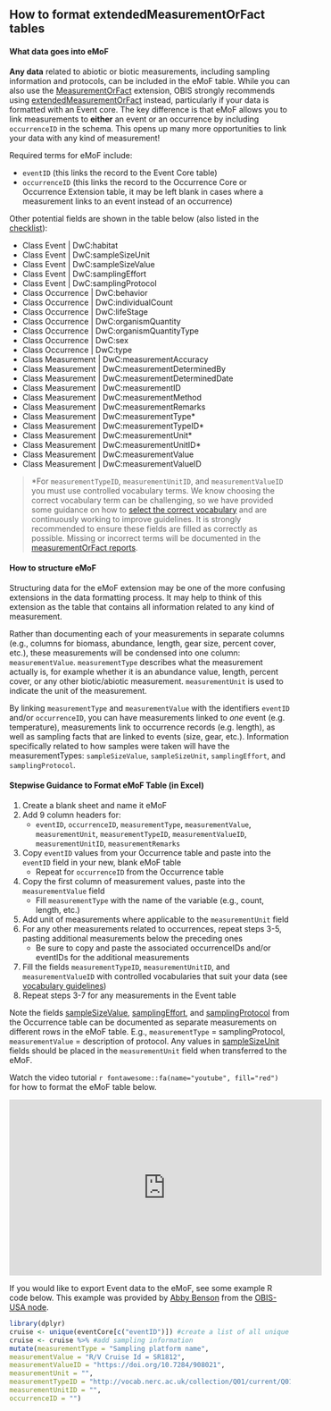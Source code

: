 ## How to format extendedMeasurementOrFact tables

#### What data goes into eMoF

**Any data** related to abiotic or biotic measurements, including sampling information and protocols, can be included in the eMoF table. While you can also use the [MeasurementOrFact](https://rs.gbif.org/extension/dwc/measurements_or_facts_2022-02-02.xml) extension, OBIS strongly recommends using [extendedMeasurementOrFact](https://rs.gbif.org/extension/obis/extended_measurement_or_fact.xml) instead, particularly if your data is formatted with an Event core. The key difference is that eMoF allows you to link measurements to **either** an event or an occurrence by including `occurrenceID` in the schema. This opens up many more opportunities to link your data with any kind of measurement!

Required terms for eMoF include:

* `eventID` (this links the record to the Event Core table)
* `occurrenceID` (this links the record to the Occurrence Core or Occurrence Extension table, it may be left blank in cases where a measurement links to an event instead of an occurrence)

Other potential fields are shown in the table below (also listed in the [checklist](checklist.html)):

* Class Event | DwC:habitat
* Class Event | DwC:sampleSizeUnit
* Class Event | DwC:sampleSizeValue
* Class Event | DwC:samplingEffort
* Class Event | DwC:samplingProtocol
* Class Occurrence | DwC:behavior
* Class Occurrence | DwC:individualCount
* Class Occurrence | DwC:lifeStage
* Class Occurrence | DwC:organismQuantity
* Class Occurrence | DwC:organismQuantityType
* Class Occurrence | DwC:sex
* Class Occurrence | DwC:type
* Class Measurement | DwC:measurementAccuracy
* Class Measurement | DwC:measurementDeterminedBy
* Class Measurement | DwC:measurementDeterminedDate
* Class Measurement | DwC:measurementID
* Class Measurement | DwC:measurementMethod
* Class Measurement | DwC:measurementRemarks
* Class Measurement | DwC:measurementType*
* Class Measurement | DwC:measurementTypeID*
* Class Measurement | DwC:measurementUnit*
* Class Measurement | DwC:measurementUnitID*
* Class Measurement | DwC:measurementValue
* Class Measurement | DwC:measurementValueID

> *For `measurementTypeID`, `measurementUnitID`, and `measurementValueID` you must use controlled vocabulary terms. We know choosing the correct vocabulary term can be challenging, so we have provided some guidance on how to [select the correct vocabulary](vocabulary.html) and are continuously working to improve guidelines. It is strongly recommended to ensure these fields are filled as correctly as possible. Missing or incorrect terms will be documented in the [measurementOrFact reports](https://r.obis.org/mof/).

#### How to structure eMoF

Structuring data for the eMoF extension may be one of the more confusing extensions in the data formatting process. It may help to think of this extension as the table that contains all information related to any kind of measurement.

Rather than documenting each of your measurements in separate columns (e.g., columns for biomass, abundance, length, gear size, percent cover, etc.), these measurements will be condensed into one column: `measurementValue`. `measurementType` describes what the measurement actually is, for example whether it is an abundance value, length, percent cover, or any other biotic/abiotic measurement. `measurementUnit` is used to indicate the unit of the measurement.

By linking `measurementType` and `measurementValue` with the identifiers `eventID` and/or `occurrenceID`, you can have measurements linked to *one* event (e.g. temperature), measurements link to occurrence records (e.g. length), as well as sampling facts that are linked to events (size, gear, etc.). Information specifically related to how samples were taken will have the measurementTypes: `sampleSizeValue`, `sampleSizeUnit`, `samplingEffort`, and `samplingProtocol`.

#### Stepwise Guidance to Format eMoF Table (in Excel)

1. Create a blank sheet and name it eMoF
2. Add 9 column headers for:
    * `eventID`, `occurrenceID`, `measurementType`, `measurementValue`, `measurementUnit`, `measurementTypeID`, `measurementValueID`, `measurementUnitID`, `measurementRemarks`
3. Copy `eventID` values from your Occurrence table and paste into the `eventID` field in your new, blank eMoF table
    * Repeat for `occurrenceID` from the Occurrence table
4. Copy the first column of measurement values, paste into the `measurementValue` field
    * Fill `measurementType` with the name of the variable (e.g., count, length, etc.)
5. Add unit of measurements where applicable to the `measurementUnit` field
6. For any other measurements related to occurrences, repeat steps 3-5, pasting additional measurements below the preceding ones
    * Be sure to copy and paste the associated occurrenceIDs and/or eventIDs for the additional measurements
7. Fill the fields `measurementTypeID`, `measurementUnitID`, and `measurementValueID` with controlled vocabularies that suit your data (see [vocabulary guidelines](vocabulary.html))
8. Repeat steps 3-7 for any measurements in the Event table

Note the fields [sampleSizeValue](https://dwc.tdwg.org/terms/#dwc:sampleSizeValue), [samplingEffort](https://dwc.tdwg.org/terms/#dwc:samplingEffort), and [samplingProtocol](https://dwc.tdwg.org/terms/#dwc:samplingProtocol) from the Occurrence table can be documented as separate measurements on different rows in the eMoF table. E.g., `measurementType` = samplingProtocol, `measurementValue` = description of protocol. Any values in [sampleSizeUnit](https://dwc.tdwg.org/terms/#dwc:sampleSizeUnit) fields should be placed in the `measurementUnit` field when transferred to the eMoF.

Watch the video tutorial `r fontawesome::fa(name="youtube", fill="red")` for how to format the eMoF table below.

  <iframe width="560" height="315"
src="https://www.youtube.com/embed/EjM0HRrF1B4"
frameborder="0"
allow="accelerometer; autoplay; encrypted-media; gyroscope; picture-in-picture"
allowfullscreen></iframe>

If you would like to export Event data to the eMoF, see some example R code below. This example was provided by [Abby Benson](https://orcid.org/0000-0002-4391-107X) from the [OBIS-USA node](https://www.usgs.gov/ocean-biodiversity-information-system-usa).

```R
library(dplyr)
cruise <- unique(eventCore[c("eventID")]) #create a list of all unique eventIDs from your event table
cruise <- cruise %>% #add sampling information 
mutate(measurementType = "Sampling platform name",
measurementValue = "R/V Cruise Id = SR1812",
measurementValueID = "https://doi.org/10.7284/908021",
measurementUnit = "",
measurementTypeID = "http://vocab.nerc.ac.uk/collection/Q01/current/Q0100001/",
measurementUnitID = "",
occurrenceID = "")
```
